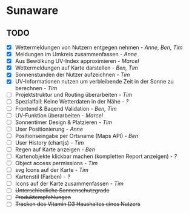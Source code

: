 # Sunaware
## TODO
- [x] Wettermeldungen von Nutzern entgegen nehmen - *Anne, Ben, Tim*
- [x] Meldungen im Umkreis zusammenfassen - *Anne*
- [x] Aus Bewölkung UV-Index approximieren - *Marcel*
- [x] Wettermeldungen auf Karte darstellen - *Ben, Tim*
- [x] Sonnenstunden der Nutzer aufzeichnen - *Tim*
- [x] UV-Informationen nutzen um verbleibende Zeit in der Sonne zu berechnen - *Tim*
- [ ] Projektstruktur und Routing überarbeiten - *Tim*
- [ ] Spezialfall: Keine Wetterdaten in der Nähe - *?*
- [ ] Frontend & Baqend Validation - *Ben, Tim*
- [ ] UV-Funktion überarbeiten - *Marcel*
- [ ] Sonnentimer Design & Platzieren - *Tim*
- [ ] User Positionierung - *Anne*
- [ ] Positionseingabe per Ortsname (Maps API) - *Ben*
- [ ] User History (chartjs) - *Tim*
- [ ] Regen auf Karte anzeigen - *Ben*
- [ ] Kartenobjekte klickbar machen (kompletten Report anzeigen) - *?*
- [ ] Object access permissions - *Tim*
- [ ] svg Icons auf der Karte - *Tim*
- [ ] Kartenstil (Farben) - *?*
- [ ] Icons auf der Karte zusammenfassen - *Tim*
- [ ] ~~Unterschiedliche Sonnenschutzgrade~~
- [ ] ~~Produktempfehlungen~~
- [ ] ~~Tracken des Vitamin D3 Haushaltes eines Nutzers~~